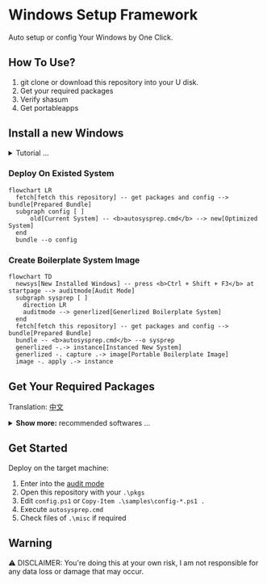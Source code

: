 # Windows Setup Framework

Auto setup or config Your Windows by One Click.

## How To Use?

1. git clone or download this repository into your U disk.
2. Get your required packages
3. Verify shasum
4. Get portableapps

## Install a new Windows

<details>
<summary>Tutorial ...</summary>
<br/>

Download system image if required:

[Windows 10](https://www.microsoft.com/software-download/windows10)
|
[Windows 11](https://www.microsoft.com/software-download/windows11)

Get U disk image writer:

- Ventoy: multi images boot support

  [Official GitHub Release](https://github.com/ventoy/Ventoy/releases/latest)

- Rufus: only single image, more options and better compatibility

  find `*p.exe` at [Official GitHub Release](https://github.com/pbatard/rufus/releases/latest)

<br/>
</details>

### Deploy On Existed System

```mermaid
flowchart LR
  fetch[fetch this repository] -- get packages and config --> bundle[Prepared Bundle]
  subgraph config [ ]
      old[Current System] -- <b>autosysprep.cmd</b> --> new[Optimized System]
  end
  bundle --o config
```

### Create Boilerplate System Image

```mermaid
flowchart TD
  newsys[New Installed Windows] -- press <b>Ctrl + Shift + F3</b> at startpage --> auditmode[Audit Mode]
  subgraph sysprep [ ]
    direction LR
    auditmode --> generlized[Generlized Boilerplate System]
  end
  fetch[fetch this repository] -- get packages and config --> bundle[Prepared Bundle]
  bundle -- <b>autosysprep.cmd</b> --o sysprep
  generlized -.-> instance[Instanced New System]
  generlized -. capture .-> image[Portable Boilerplate Image]
  image -. apply .-> instance
```

## Get Your Required Packages

Translation: [中文](./i18n/getapps-cn.md)

<details>
<summary><b>Show more:</b> recommended softwares ...</summary><br/>

download into `.\pkgs`:

- Firefox: privacy-first browser

  [Download Installer directly](https://download.mozilla.org/?product=firefox-latest-ssl&os=win64)

- Thunderbird: Mozilla free email client

  [Official Download Page](https://www.thunderbird.net/)

- OBS: free live recorder

  [Official Download Page](https://obsproject.com/)

- Everything: file searcher, experience far beyond the system built-in search engine

  Find `Download Lite Installer 64-bit` at [Official Download Page](https://www.voidtools.com)

- mcmilk's improved 7zip: compressor

  Find `.exe` at [Official GitHub Release](https://github.com/mcmilk/7-Zip-zstd/releases/latest)

helper:

- Cyberduck: cloud storage explorer

  [Official Download Page](https://cyberduck.io/download/)

- Workrave: rest reminder

  [Official GitHub Release](https://github.com/rcaelers/workrave/releases/latest)

- qBittorrent: free BitTorrent client

  Find `x64` at [FOSSHUB Release](https://www.fosshub.com/qBittorrent.html)

for developers:

- Chocolatey: Packages Manager

  [Download Installer directly](https://community.chocolatey.org/api/v2/package/chocolatey)

- gsudo: acquire administration privilege

  [Download GitHub Release directly](https://github.com/gerardog/gsudo/releases/latest/download/gsudoSetup.msi)

- Sysinternals: advanced system utilities and technical information

  [Download Content directly](https://download.sysinternals.com/files/SysinternalsSuite.zip)

- Git for Windows

  [Official Download Page](https://gitforwindows.org/)

- PowerShell Core: better than classic PowerShell

  Find `win-x64.msi` at [Official GitHub Release](https://aka.ms/powershell-release?tag=stable)

- gVim: text editor Vim with GUI

  Click "Last modified" and find the latest `.exe` at [Official Download Page](https://ftp.nluug.nl/pub/vim/pc/)

- VirtualBox: free open source virtualization platform by Oracle

  Find `Windows hosts` at [Official Download Page](https://www.virtualbox.org/wiki/Downloads#VirtualBoxbinaries)

- OpenSSH: fix the bug of internal version of SSH

      chan_shutdown_read: shutdown() failed for fd 7 [i0 o0]: Not a socket

  find `OpenSSH-Win64-v` at [Official GitHub Page](https://github.com/PowerShell/Win32-OpenSSH/releases/latest)

- ImDisk Toolkit: ramdisk for Windows and mounting of image files

  [Official Download Page](https://sourceforge.net/projects/imdisk-toolkit/files/latest/download)

### Verification

Excecute `_verify.cmd` in `.\pkgs`

### Portable Applications

You can get [Firefox ESR](https://portableapps.com/apps/internet/firefox-portable-esr),
unpack it into current repository

### Miscellaneous

Manuall Installers, put them into `.\misc`

- Brave: Chromium Distribution

  [Get Online Installer](https://laptop-updates.brave.com/latest/winx64)

- VeraCrypt: free hard disk data encryptor

  Find `MSI Installer` at [Official Download Page](https://www.veracrypt.fr/en/Downloads.html)

- OhMyLnk: useful windows shortcuts

  [GitHub Repository](https://github.com/setupfw/ohmylnk)

<br/></details>

## Get Started

Deploy on the target machine:

1. Enter into the
   [audit mode](https://learn.microsoft.com/en-us/windows-hardware/manufacture/desktop/boot-windows-to-audit-mode-or-oobe)
2. Open this repository with your `.\pkgs`
3. Edit `config.ps1` or `Copy-Item .\samples\config-*.ps1 .`
4. Execute `autosysprep.cmd`
5. Check files of `.\misc` if required

## Warning

⚠️ DISCLAIMER: You're doing this at your own risk, I am not responsible for any data loss or damage that may occur.
